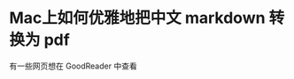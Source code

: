 # Mac上如何优雅地把中文 markdown 转换为 pdf

<!--
ID: ec46a454-af19-4763-a553-75b562cd2594
Status: draft
Date: 2018-07-17T01:39:00
Modified: 2020-05-16T11:19:59
wp_id: 749
-->

有一些网页想在 GoodReader 中查看